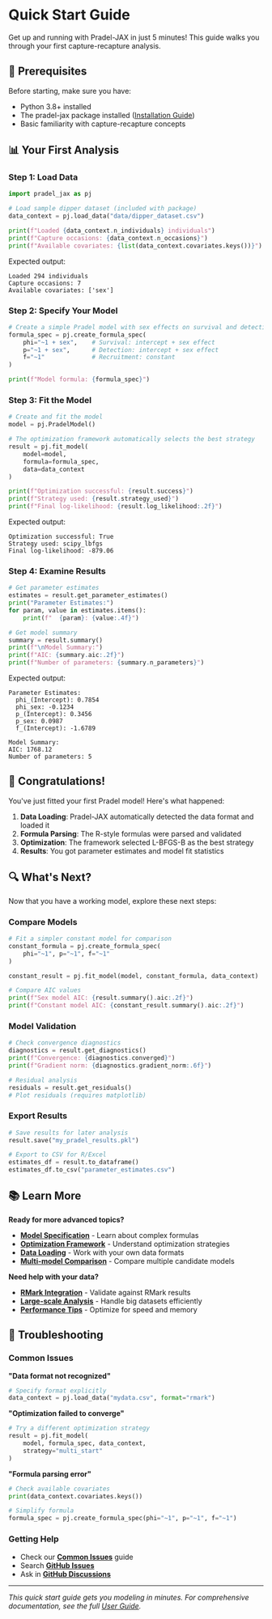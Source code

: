 # Quick Start Guide

Get up and running with Pradel-JAX in just 5 minutes! This guide walks you through your first capture-recapture analysis.

## 🚀 Prerequisites

Before starting, make sure you have:
- Python 3.8+ installed
- The pradel-jax package installed ([Installation Guide](../user-guide/installation.md))
- Basic familiarity with capture-recapture concepts

## 📊 Your First Analysis

### Step 1: Load Data

```python
import pradel_jax as pj

# Load sample dipper dataset (included with package)
data_context = pj.load_data("data/dipper_dataset.csv")

print(f"Loaded {data_context.n_individuals} individuals")
print(f"Capture occasions: {data_context.n_occasions}")
print(f"Available covariates: {list(data_context.covariates.keys())}")
```

Expected output:
```
Loaded 294 individuals
Capture occasions: 7
Available covariates: ['sex']
```

### Step 2: Specify Your Model

```python
# Create a simple Pradel model with sex effects on survival and detection
formula_spec = pj.create_formula_spec(
    phi="~1 + sex",    # Survival: intercept + sex effect
    p="~1 + sex",      # Detection: intercept + sex effect  
    f="~1"             # Recruitment: constant
)

print(f"Model formula: {formula_spec}")
```

### Step 3: Fit the Model

```python
# Create and fit the model
model = pj.PradelModel()

# The optimization framework automatically selects the best strategy
result = pj.fit_model(
    model=model,
    formula=formula_spec,
    data=data_context
)

print(f"Optimization successful: {result.success}")
print(f"Strategy used: {result.strategy_used}")
print(f"Final log-likelihood: {result.log_likelihood:.2f}")
```

Expected output:
```
Optimization successful: True
Strategy used: scipy_lbfgs
Final log-likelihood: -879.06
```

### Step 4: Examine Results

```python
# Get parameter estimates
estimates = result.get_parameter_estimates()
print("Parameter Estimates:")
for param, value in estimates.items():
    print(f"  {param}: {value:.4f}")

# Get model summary
summary = result.summary()
print(f"\nModel Summary:")
print(f"AIC: {summary.aic:.2f}")
print(f"Number of parameters: {summary.n_parameters}")
```

Expected output:
```
Parameter Estimates:
  phi_(Intercept): 0.7854
  phi_sex: -0.1234
  p_(Intercept): 0.3456
  p_sex: 0.0987
  f_(Intercept): -1.6789

Model Summary:
AIC: 1768.12
Number of parameters: 5
```

## 🎉 Congratulations!

You've just fitted your first Pradel model! Here's what happened:

1. **Data Loading**: Pradel-JAX automatically detected the data format and loaded it
2. **Formula Parsing**: The R-style formulas were parsed and validated
3. **Optimization**: The framework selected L-BFGS-B as the best strategy
4. **Results**: You got parameter estimates and model fit statistics

## 🔍 What's Next?

Now that you have a working model, explore these next steps:

### Compare Models
```python
# Fit a simpler constant model for comparison
constant_formula = pj.create_formula_spec(
    phi="~1", p="~1", f="~1"
)

constant_result = pj.fit_model(model, constant_formula, data_context)

# Compare AIC values
print(f"Sex model AIC: {result.summary().aic:.2f}")
print(f"Constant model AIC: {constant_result.summary().aic:.2f}")
```

### Model Validation
```python
# Check convergence diagnostics
diagnostics = result.get_diagnostics()
print(f"Convergence: {diagnostics.converged}")
print(f"Gradient norm: {diagnostics.gradient_norm:.6f}")

# Residual analysis
residuals = result.get_residuals()
# Plot residuals (requires matplotlib)
```

### Export Results
```python
# Save results for later analysis
result.save("my_pradel_results.pkl")

# Export to CSV for R/Excel
estimates_df = result.to_dataframe()
estimates_df.to_csv("parameter_estimates.csv")
```

## 📚 Learn More

**Ready for more advanced topics?**

- [**Model Specification**](../user-guide/model-specification.md) - Learn about complex formulas
- [**Optimization Framework**](../user-guide/optimization.md) - Understand optimization strategies  
- [**Data Loading**](../user-guide/data-loading.md) - Work with your own data formats
- [**Multi-model Comparison**](model-comparison.md) - Compare multiple candidate models

**Need help with your data?**

- [**RMark Integration**](rmark-integration.md) - Validate against RMark results
- [**Large-scale Analysis**](large-scale.md) - Handle big datasets efficiently
- [**Performance Tips**](performance.md) - Optimize for speed and memory

## 🐛 Troubleshooting

### Common Issues

**"Data format not recognized"**
```python
# Specify format explicitly
data_context = pj.load_data("mydata.csv", format="rmark")
```

**"Optimization failed to converge"**
```python
# Try a different optimization strategy
result = pj.fit_model(
    model, formula_spec, data_context,
    strategy="multi_start"
)
```

**"Formula parsing error"**
```python
# Check available covariates
print(data_context.covariates.keys())

# Simplify formula
formula_spec = pj.create_formula_spec(phi="~1", p="~1", f="~1")
```

### Getting Help

- Check our [**Common Issues**](../user-guide/troubleshooting.md) guide
- Search [**GitHub Issues**](https://github.com/chrischizinski/pradel-jax/issues)
- Ask in [**GitHub Discussions**](https://github.com/chrischizinski/pradel-jax/discussions)

---

*This quick start guide gets you modeling in minutes. For comprehensive documentation, see the full [User Guide](../user-guide/README.md).*